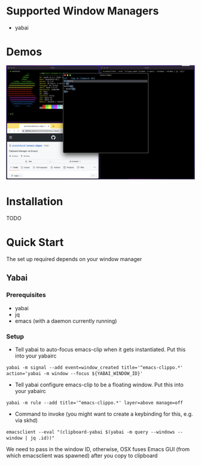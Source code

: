 # Supported Window Managers
- yabai

# Demos
![demo-1](./demos/emacs-clippo-demo-1.png)

# Installation
TODO

# Quick Start
The set up required depends on your window manager

## Yabai

### Prerequisites
- yabai
- jq
- emacs (with a daemon currently running)

### Setup

- Tell yabai to auto-focus emacs-clip when it gets instantiated. Put this into your yabairc
```shell
yabai -m signal --add event=window_created title='^emacs-clippo.*' action='yabai -m window --focus ${YABAI_WINDOW_ID}'
```

- Tell yabai configure emacs-clip to be a floating window. Put this into your yabairc
``` shell
yabai -m rule --add title='^emacs-clippo.*' layer=above manage=off
```

- Command to invoke (you might want to create a keybinding for this, e.g. via skhd)
``` shell
emacsclient --eval "(clipboard-yabai $(yabai -m query --windows --window | jq .id))"
```
We need to pass in the window ID, otherwise, OSX fuses Emacs GUI (from which emacsclient was spawned) after you copy to clipboard
